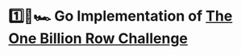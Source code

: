 # 1️⃣🐝🏎️ Go Implementation of [The One Billion Row Challenge](https://github.com/gunnarmorling/1brc)

